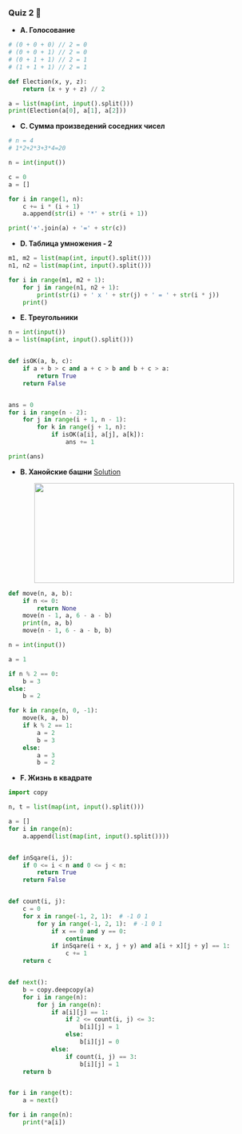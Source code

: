 ### Quiz 2 :thought_balloon:


* __A. Голосование__

```python
# (0 + 0 + 0) // 2 = 0
# (0 + 0 + 1) // 2 = 0
# (0 + 1 + 1) // 2 = 1
# (1 + 1 + 1) // 2 = 1

def Election(x, y, z):
    return (x + y + z) // 2

a = list(map(int, input().split()))
print(Election(a[0], a[1], a[2]))

```

* __C. Сумма произведений соседних чисел__

```python
# n = 4
# 1*2+2*3+3*4=20

n = int(input())

c = 0
a = []

for i in range(1, n):
    c += i * (i + 1)
    a.append(str(i) + '*' + str(i + 1))

print('+'.join(a) + '=' + str(c))


 ```
* __D. Таблица умножения - 2__
```python
m1, m2 = list(map(int, input().split()))
n1, n2 = list(map(int, input().split()))

for i in range(m1, m2 + 1):
    for j in range(n1, n2 + 1):
        print(str(i) + ' x ' + str(j) + ' = ' + str(i * j))
    print()
```
* __E. Треугольники__
```python
n = int(input())
a = list(map(int, input().split()))


def isOK(a, b, c):
    if a + b > c and a + c > b and b + c > a:
        return True
    return False


ans = 0
for i in range(n - 2):
    for j in range(i + 1, n - 1):
        for k in range(j + 1, n):
            if isOK(a[i], a[j], a[k]):
                ans += 1

print(ans)
```
* __B. Ханойские башни__ [Solution](https://www.youtube.com/watch?v=rFuQCd4RvI0)
<p align="center">
  <img width="400" height="200" src="http://alexandrsoldatkin.com/c-hanoi-tower/images/towershanoi.jpg">
</p>

```python
def move(n, a, b):
    if n <= 0:
        return None
    move(n - 1, a, 6 - a - b)
    print(n, a, b)
    move(n - 1, 6 - a - b, b)

n = int(input())

a = 1

if n % 2 == 0:
    b = 3
else:
    b = 2

for k in range(n, 0, -1):
    move(k, a, b)
    if k % 2 == 1:
        a = 2
        b = 3
    else:
        a = 3
        b = 2
```
* __F. Жизнь в квадрате__

```python
import copy

n, t = list(map(int, input().split()))

a = []
for i in range(n):
    a.append(list(map(int, input().split())))


def inSqare(i, j):
    if 0 <= i < n and 0 <= j < n:
        return True
    return False


def count(i, j):
    c = 0
    for x in range(-1, 2, 1):  # -1 0 1
        for y in range(-1, 2, 1):  # -1 0 1
            if x == 0 and y == 0:
                continue
            if inSqare(i + x, j + y) and a[i + x][j + y] == 1:
                c += 1
    return c


def next():
    b = copy.deepcopy(a)
    for i in range(n):
        for j in range(n):
            if a[i][j] == 1:
                if 2 <= count(i, j) <= 3:
                    b[i][j] = 1
                else:
                    b[i][j] = 0
            else:
                if count(i, j) == 3:
                    b[i][j] = 1
    return b


for i in range(t):
    a = next()

for i in range(n):
    print(*a[i])
```
